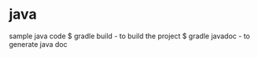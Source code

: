 java
====

sample java code
$ gradle build - to build the project
$ gradle javadoc - to generate java doc
